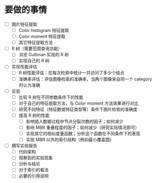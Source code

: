 # 要做的事情

- [ ] 图片特征提取
    - [ ] Color histogram 特征提取
    - [ ] Color moment 特征提取
    - [ ] 其它特征提取方法
- [ ] R 树（需要范围查询功能）
    - [ ] 浏览 Guttman 实现的 R 树
    - [ ] 实现自己的 R 树
- [ ] 实现性能评估
    - [ ] R 树性能评估：在每次检索中统计一共访问了多少个结点
    - [ ] 准确率评估：评估图像检索的准确率，当两个图像来自同一个 category 时认为准确
- [ ] 实验
    - [ ] 比较 R 树在不同参数条件下的性能
    - [ ] 对于自己的特征提取方法，与 Color moment 方法效果进行对比
    - [ ] 研究不同特征（特征数或特征类型等）条件下图片检索的准确度
    - [ ] 提高 R 树的性能
        - [ ] 影响插入数据过程中节点分裂次数的因子；如何减少
        - [ ] 影响 MBR 重叠程度的因子；如何减少（研究实际情况即可）
        - [ ] 实现其它的相似度量函数；分析这个函数在不同条件下的表现
        - [ ] 实现 MBR 以外的索引结构（例如最小覆盖圆）
- [ ] 撰写实验报告
    - [ ] 代码架构
    - [ ] 观察到的实验现象
    - [ ] 分析与结论
    - [ ] 对于索引的看法
    - [ ] 必要的引用说明